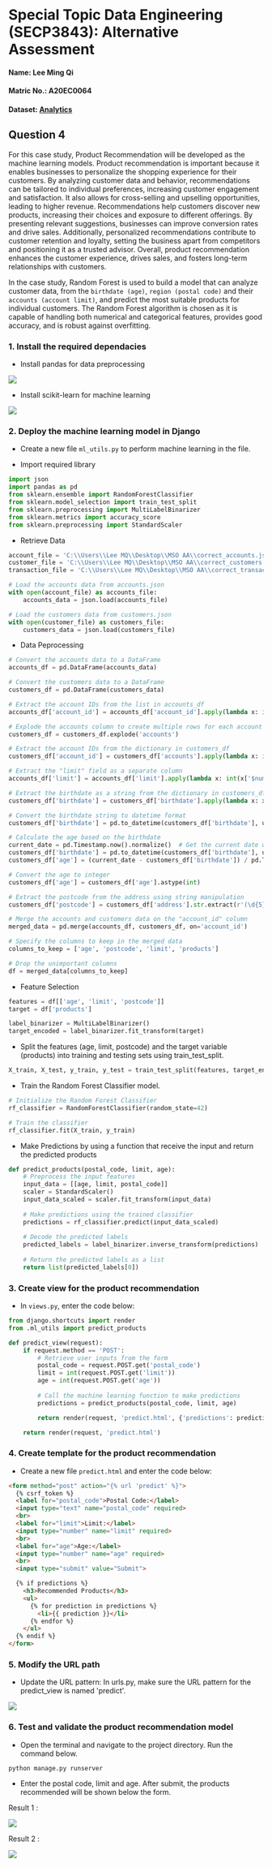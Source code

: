 # Special Topic Data Engineering (SECP3843): Alternative Assessment

#### Name: Lee Ming Qi
#### Matric No.: A20EC0064
#### Dataset: [Analytics](https://github.com/drshahizan/dataset/tree/main/mongodb/02-analytics)

## Question 4

For this case study, Product Recommendation will be developed as the machine learning models. Product recommendation is important because it enables businesses to personalize the shopping experience for their customers. By analyzing customer data and behavior, recommendations can be tailored to individual preferences, increasing customer engagement and satisfaction. It also allows for cross-selling and upselling opportunities, leading to higher revenue. Recommendations help customers discover new products, increasing their choices and exposure to different offerings. By presenting relevant suggestions, businesses can improve conversion rates and drive sales. Additionally, personalized recommendations contribute to customer retention and loyalty, setting the business apart from competitors and positioning it as a trusted advisor. Overall, product recommendation enhances the customer experience, drives sales, and fosters long-term relationships with customers.

In the case study, Random Forest is used to build a model that can analyze customer data, from the `birthdate (age)`, `region (postal code)` and their `accounts (account limit)`, and predict the most suitable products for individual customers. The Random Forest algorithm is chosen as it is capable of handling both numerical and categorical features, provides good accuracy, and is robust against overfitting.


### 1. Install the required dependacies

- Install pandas for data preprocessing

<img src="./files/images/4a1.png" />

- Install scikit-learn for machine learning

<img src="./files/images/4a2.png" />


### 2. Deploy the machine learning model in Django

- Create a new file `ml_utils.py` to perform machine learning in the file.

- Import required library

```python
import json
import pandas as pd
from sklearn.ensemble import RandomForestClassifier
from sklearn.model_selection import train_test_split
from sklearn.preprocessing import MultiLabelBinarizer
from sklearn.metrics import accuracy_score
from sklearn.preprocessing import StandardScaler
```

- Retrieve Data

```python
account_file = 'C:\\Users\\Lee MQ\\Desktop\\MSO AA\\correct_accounts.json'
customer_file = 'C:\\Users\\Lee MQ\\Desktop\\MSO AA\\correct_customers.json'
transaction_file = 'C:\\Users\\Lee MQ\\Desktop\\MSO AA\\correct_transactions.json'

# Load the accounts data from accounts.json
with open(account_file) as accounts_file:
    accounts_data = json.load(accounts_file)

# Load the customers data from customers.json
with open(customer_file) as customers_file:
    customers_data = json.load(customers_file)
```

- Data Peprocessing

```python
# Convert the accounts data to a DataFrame
accounts_df = pd.DataFrame(accounts_data)

# Convert the customers data to a DataFrame
customers_df = pd.DataFrame(customers_data)

# Extract the account IDs from the list in accounts_df
accounts_df['account_id'] = accounts_df['account_id'].apply(lambda x: int(x['$numberInt']))

# Explode the accounts column to create multiple rows for each account ID
customers_df = customers_df.explode('accounts')

# Extract the account IDs from the dictionary in customers_df
customers_df['account_id'] = customers_df['accounts'].apply(lambda x: int(x['$numberInt']))

# Extract the "limit" field as a separate column
accounts_df['limit'] = accounts_df['limit'].apply(lambda x: int(x['$numberInt']))

# Extract the birthdate as a string from the dictionary in customers_df
customers_df['birthdate'] = customers_df['birthdate'].apply(lambda x: x['$date']['$numberLong'])

# Convert the birthdate string to datetime format
customers_df['birthdate'] = pd.to_datetime(customers_df['birthdate'], unit='ms')

# Calculate the age based on the birthdate
current_date = pd.Timestamp.now().normalize()  # Get the current date without the time
customers_df['birthdate'] = pd.to_datetime(customers_df['birthdate'], unit='ms')
customers_df['age'] = (current_date - customers_df['birthdate']) / pd.Timedelta(days=365.25)

# Convert the age to integer
customers_df['age'] = customers_df['age'].astype(int)

# Extract the postcode from the address using string manipulation
customers_df['postcode'] = customers_df['address'].str.extract(r'(\d{5})')

# Merge the accounts and customers data on the "account_id" column
merged_data = pd.merge(accounts_df, customers_df, on='account_id')

# Specify the columns to keep in the merged data
columns_to_keep = ['age', 'postcode', 'limit', 'products']

# Drop the unimportant columns
df = merged_data[columns_to_keep]
```

- Feature Selection

```python
features = df[['age', 'limit', 'postcode']]
target = df['products']

label_binarizer = MultiLabelBinarizer()
target_encoded = label_binarizer.fit_transform(target)
```

- Split the features (age, limit, postcode) and the target variable (products) into training and testing sets using train_test_split.

```python
X_train, X_test, y_train, y_test = train_test_split(features, target_encoded, test_size=0.2, random_state=42)
```

- Train the Random Forest Classifier model.

```python
# Initialize the Random Forest Classifier
rf_classifier = RandomForestClassifier(random_state=42)

# Train the classifier
rf_classifier.fit(X_train, y_train)
```

- Make Predictions by using a function that receive the input and return the predicted products

```python
def predict_products(postal_code, limit, age):
    # Preprocess the input features
    input_data = [[age, limit, postal_code]]
    scaler = StandardScaler()
    input_data_scaled = scaler.fit_transform(input_data)
    
    # Make predictions using the trained classifier
    predictions = rf_classifier.predict(input_data_scaled)
    
    # Decode the predicted labels
    predicted_labels = label_binarizer.inverse_transform(predictions)
    
    # Return the predicted labels as a list
    return list(predicted_labels[0])
```

### 3. Create view for the product recommendation

- In `views.py`, enter the code below:

```python
from django.shortcuts import render
from .ml_utils import predict_products

def predict_view(request):
    if request.method == 'POST':
        # Retrieve user inputs from the form
        postal_code = request.POST.get('postal_code')
        limit = int(request.POST.get('limit'))
        age = int(request.POST.get('age'))
        
        # Call the machine learning function to make predictions
        predictions = predict_products(postal_code, limit, age)

        return render(request, 'predict.html', {'predictions': predictions})

    return render(request, 'predict.html')
```

### 4. Create template for the product recommendation

- Create a new file `predict.html` and enter the code below:

```html
<form method="post" action="{% url 'predict' %}">
  {% csrf_token %}
  <label for="postal_code">Postal Code:</label>
  <input type="text" name="postal_code" required>
  <br>
  <label for="limit">Limit:</label>
  <input type="number" name="limit" required>
  <br>
  <label for="age">Age:</label>
  <input type="number" name="age" required>
  <br>
  <input type="submit" value="Submit">

  {% if predictions %}
    <h3>Recommended Products</h3>
    <ul>
      {% for prediction in predictions %}
        <li>{{ prediction }}</li>
      {% endfor %}
    </ul>
  {% endif %}
</form>
```

### 5. Modify the URL path

- Update the URL pattern: In urls.py, make sure the URL pattern for the predict_view is named 'predict'.

<img src="./files/images/4a3.png" />

### 6. Test and validate the product recommendation model

- Open the terminal and navigate to the project directory. Run the command below.

```
python manage.py runserver
```

- Enter the postal code, limit and age. After submit, the products recommended will be shown below the form.

Result 1 :

<img src="./files/images/4a4.png" />

Result 2 :

<img src="./files/images/4a5.png" />